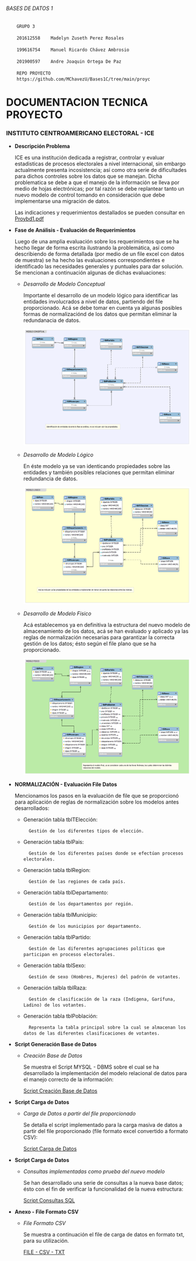 ﻿###### BASES DE DATOS 1
        GRUPO 3

        201612558    Madelyn Zuseth Perez Rosales

        199616754    Manuel Ricardo Chávez Ambrosio

        201900597    Andre Joaquin Ortega De Paz

        REPO PROYECTO
        https://github.com/MChavezU/Bases1C/tree/main/proyc

# DOCUMENTACION TECNICA PROYECTO
### INSTITUTO CENTROAMERICANO ELECTORAL - ICE
* **Descripción Problema**
    
    ICE es una institución dedicada a registrar, controlar y evaluar estadisticas de procesos electorales a nivel internacional, sin embargo actualmente presenta incosistencia; así como otra serie de dificultades para dichos controles sobre los datos que se manejan.  Dicha problematica se debe a que el manejo de la información se lleva por medio de hojas electrónicas; por tal razón se debe replantear tanto un nuevo modelo de control tomando en consideración que debe implementarse una migración de datos.

    Las indicaciones y requerimientos destallados se pueden consultar en [Proybd1.pdf](Proybd1.pdf)

* **Fase de Análisis - Evaluación de Requerimientos**
    
    Luego de una amplia evaluación sobre los requerimientos que se ha hecho llegar de forma escrita ilustrando la problemática, así como describiendo de forma detallada (por medio de un file excel con datos de muestra) se ha hecho las evaluaciones correspondientes e identificado las necesidades generales y puntuales para dar solución.  Se mencionan a continuación algunas de dichas evaluaciones:

    * *Desarrollo de Modelo Conceptual*

        Importante el desarrollo de un modelo lógico para identificar las entidades involucrados a nivel de datos, partiendo del file proporcionado.  Acá se debe tomar en cuenta ya algunas posibles formas de normalizaciónd de los datos que permitan eliminar la redundanacia de datos.

         ![Modelo - DB](mconceptual.png "Ilustración Modelo Conceptual")

    * *Desarrollo de Modelo Lógico*

        En éste modelo ya se van identicando propiedades sobre las entidades y también posibles relaciones que permitan eliminar redundancia de datos.

        ![Modelo - DB](mlogico.png "Ilustración Modelo Lógico")
        
     * *Desarrollo de Modelo Fisico*

        Acá establecemos ya en definitiva la estructura del nuevo modelo de almacenamiento de los datos, acá se han evaluado y aplicado ya las reglas de normalización necesarias para garantizar la correcta gestión de los datos; ésto según el file plano que se ha proporcionado.   

        ![Modelo - DB](mfisico.png "Ilustración Modelo Físico")       

* **NORMALIZACIÓN - Evaluación File Datos**
    
    Mencionamos los pasos en la evaluación de file que se proporcionó para aplicación de reglas de normalización sobre los modelos antes desarrollados:


    * Generación tabla tblTElección: 
        
            Gestión de los diferentes tipos de elección.

    * Generación tabla tblPais:

            Gestión de los diferentes países donde se efectúan procesos electorales.

    * Generación tabla tblRegion:

            Gestión de las regiones de cada país.

    * Generación tabla tblDepartamento:

            Gestión de los departamentos por región.

    * Generación tabla tblMunicipio:

            Gestión de los municipios por departamento.

    * Generación tabla tblPartido:

            Gestión de las diferentes agrupaciones políticas que participan en procesos electorales.

    * Generación tabla tblSexo:

            Gestión de sexo (Hombres, Mujeres) del padrón de votantes.

    * Generación talbla tblRaza:

            Gestión de clasificación de la raza (Indigena, Garífuna, Ladino) de los votantes.

    * Generación tabla tblPoblación:

            Representa la tabla principal sobre la cual se almacenan los datos de las diferentes clasificaciones de votantes.


* **Script Generación Base de Datos**
    * *Creación Base de Datos*
        
        Se muestra el Script MYSQL - DBMS sobre el cual se ha desarrollado la implementación del modelo relacional de datos para el manejo correcto de la información:

        [Script Creación Base de Datos](ScriptCreacion.sql)



* **Script Carga de Datos**
    * *Carga de Datos a partir del file proporcionado*
        
        Se detalla el script implementado para la carga masiva de datos a partir del file proporcionado (file formato excel convertido a formato CSV):

       [Script Carga de Datos](CargaDatos.sql)

* **Script Carga de Datos**
    * *Consultas implementadas como prueba del nuevo modelo*
        
        Se han desarrollado una serie de consultas a la nueva base datos; ésto con el fin de verificar la funcionalidad de la nueva estructura:

         [Script Consultas SQL](Consultas.sql)

* **Anexo - File Formato CSV**

    * *File Formato CSV*

        Se muestra a continuación el file de carga de datos en formato txt, para su utilización.

       [FILE - CSV - TXT](fuente00.csv)

        



